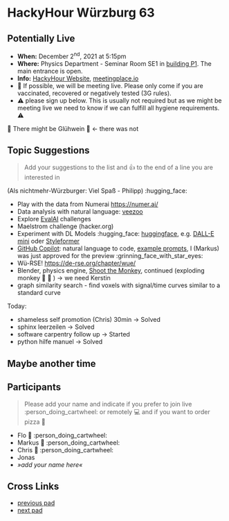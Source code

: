 # HackyHour Würzburg 63

## Potentially Live
 - **When:** December 2<sup>nd</sup>, 2021 at 5:15pm 
 - **Where:** Physics Department - Seminar Room SE1 in [building P1](https://wueaddress.uni-wuerzburg.de/search/map/3612). The main entrance is open.
 - **Info:** [HackyHour Website](http://hackyhour.github.io/Wuerzburg/), [meetingplace.io](https://meetingplace.io/hackyhour-wue)
 - :vertical_traffic_light: If possible, we will be meeting live. Please only come if you are vaccinated, recovered or negatively tested (3G rules).
 - :warning: please sign up below. This is usually not required but as we might be meeting live we need to know if we can fulfill all hygiene requirements. :warning: 

:wine_glass: There might be Glühwein :wine_glass: &larr; there was not

## Topic Suggestions
> Add your suggestions to the list and :+1: to the end of a line you are interested in
 
(Als nichtmehr-Würzburger: Viel Spaß - Philipp) :hugging_face: 
 
 - Play with the data from Numerai https://numer.ai/
 - Data analysis with natural language: [veezoo](https://www.veezoo.com/)
 - Explore [EvalAI](https://eval.ai) challenges
 - Maelstrom challenge (hacker.org)
 - Experiment with DL Models :hugging_face: [huggingface](https://huggingface.co/), e.g. [DALL-E mini](https://huggingface.co/spaces/flax-community/dalle-mini) oder [Styleformer](https://gist.github.com/simecek/5aca86f6b7189db87fade33ca1b1d733)
 - [GitHub Copilot](https://copilot.github.com/): natural language to code, [example prompts](https://gist.github.com/cassidoo/6101ef0657665683b787aab5ae9465f4), I (Markus) was just approved for the preview :grinning_face_with_star_eyes: 
 - Wü-RSE! https://de-rse.org/chapter/wue/
 - Blender, physics engine, [Shoot the Monkey](https://www.youtube.com/watch?v=0jGZnMf3rPo), continued (exploding monkey :hear_no_evil: :exploding_head: ) &rarr; we need Kerstin
 - graph similarity search - find voxels with signal/time curves similar to a standard curve 
 
Today:
 - shameless self promotion (Chris) 30min -> Solved
 - sphinx leerzeilen -> Solved
 - software carpentry follow up -> Started
 - python hilfe manuel -> Solved

## Maybe another time


## Participants
> Please add your name and indicate if you prefer to join live :person_doing_cartwheel: or remotely :computer: and if you want to order pizza :pizza: 
 - Flo :pizza: :person_doing_cartwheel:
 - Markus :pizza: :person_doing_cartwheel:
 - Chris :pizza: :person_doing_cartwheel: 
 - Jonas
 - *»add your name here«*
 
## Cross Links
 - [previous pad](https://hackmd.io/nLb5WktASq6AYVqZV1Bv2A)
 - [next pad](https://hackmd.io/eeIkuJx-TECX2rMU07CS5w)
